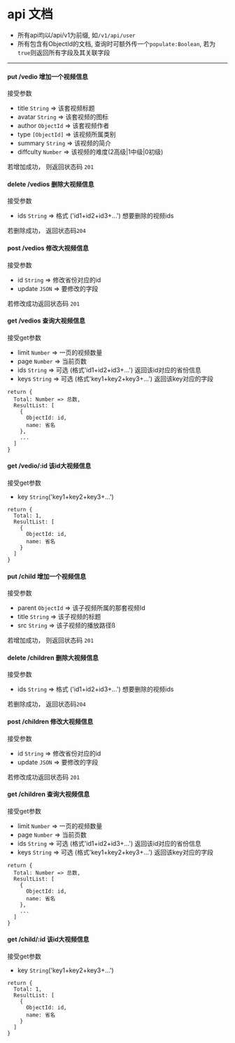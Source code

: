 # api 文档

- 所有api均以/api/v1为前缀, 如`/v1/api/user`
- 所有包含有ObjectId的文档, 查询时可额外传一个`populate:Boolean`, 若为`true`则返回所有字段及其关联字段

-------------------------------------------------------------------

#### put    /vedio  增加一个视频信息
接受参数
- title `String` => 该套视频标题
- avatar `String` => 该套视频的图标
- author `ObjectId` => 该套视频作者
- type `[ObjectId]` => 该视频所属类别
- summary `String` => 该视频的简介
- diffculty `Number` => 该视频的难度(2高级|1中级|0初级)

若增加成功， 则返回状态码 `201`

#### delete      /vedios  删除大视频信息
接受参数
- ids `String` => 格式 ('id1+id2+id3+...') 想要删除的视频ids

若删除成功， 返回状态码`204`

#### post    /vedios 修改大视频信息
接受参数
- id `String` => 修改省份对应的id
- update `JSON` => 要修改的字段

若修改成功返回状态码 `201`

#### get   /vedios 查询大视频信息
接受get参数
- limit `Number` => 一页的视频数量
- page `Number` => 当前页数
- ids `String` => 可选 (格式'id1+id2+id3+...') 返回该id对应的省份信息
- keys `String` => 可选 (格式'key1+key2+key3+...') 返回该key对应的字段

```
return {
  Total: Number => 总数,
  ResultList: [
    {
      ObjectId: id,
      name: 省名
    },
    ...
  ]
}
```

#### get  /vedio/:id 该id大视频信息

接受get参数
- key `String`('key1+key2+key3+...')

```
return {
  Total: 1,
  ResultList: [
    {
      ObjectId: id,
      name: 省名
    }
  ]
}
```

#### put    /child  增加一个视频信息
接受参数
- parent `ObjectId` => 该子视频所属的那套视频Id
- title `String` => 该子视频的标题
- src `String` => 该子视频的播放路径ß

若增加成功， 则返回状态码 `201`

#### delete      /children  删除大视频信息
接受参数
- ids `String` => 格式 ('id1+id2+id3+...') 想要删除的视频ids

若删除成功， 返回状态码`204`

#### post    /children 修改大视频信息
接受参数
- id `String` => 修改省份对应的id
- update `JSON` => 要修改的字段

若修改成功返回状态码 `201`

#### get   /children 查询大视频信息
接受get参数
- limit `Number` => 一页的视频数量
- page `Number` => 当前页数
- ids `String` => 可选 (格式'id1+id2+id3+...') 返回该id对应的省份信息
- keys `String` => 可选 (格式'key1+key2+key3+...') 返回该key对应的字段

```
return {
  Total: Number => 总数,
  ResultList: [
    {
      ObjectId: id,
      name: 省名
    },
    ...
  ]
}
```

#### get  /child/:id 该id大视频信息

接受get参数
- key `String`('key1+key2+key3+...')

```
return {
  Total: 1,
  ResultList: [
    {
      ObjectId: id,
      name: 省名
    }
  ]
}
```
